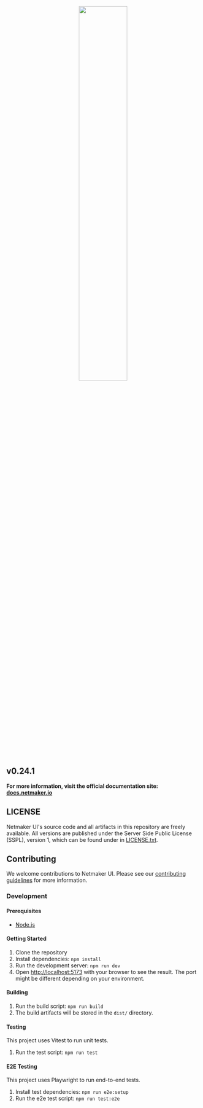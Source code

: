 <p align="center">
  <img style="width:50%;" src="src/assets/logo.png"><break/>
</p>

## v0.24.1

**For more information, visit the official documentation site: [docs.netmaker.io](https://docs.netmaker.io)**


## LICENSE

Netmaker UI's source code and all artifacts in this repository are freely available. All versions are published under the Server Side Public License (SSPL), version 1, which can be found under in [LICENSE.txt](LICENSE.txt).


## Contributing

We welcome contributions to Netmaker UI. Please see our [contributing guidelines](CONTRIBUTING.md) for more information.


### Development

#### Prerequisites

- [Node.js](https://nodejs.org/)


#### Getting Started

1. Clone the repository
2. Install dependencies: `npm install`
3. Run the development server: `npm run dev`
4. Open [http://localhost:5173](http://localhost:5173) with your browser to see the result. The port might be different depending on your environment.


#### Building

1. Run the build script: `npm run build`
2. The build artifacts will be stored in the `dist/` directory.


#### Testing

This project uses Vitest to run unit tests.

1. Run the test script: `npm run test`


#### E2E Testing

This project uses Playwright to run end-to-end tests.

1. Install test dependencies: `npm run e2e:setup`
2. Run the e2e test script: `npm run test:e2e`
